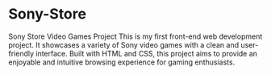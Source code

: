 # Sony-Store
Sony Store Video Games Project This is my first front-end web development project. It showcases a variety of Sony video games with a clean and user-friendly interface. Built with HTML and CSS, this project aims to provide an enjoyable and intuitive browsing experience for gaming enthusiasts.
